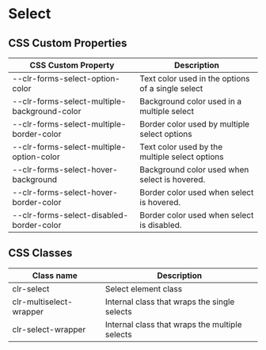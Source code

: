 # Select

## CSS Custom Properties

| CSS Custom Property                          | Description                                       |
| -------------------------------------------- | ------------------------------------------------- |
| --clr-forms-select-option-color              | Text color used in the options of a single select |
| --clr-forms-select-multiple-background-color | Background color used in a multiple select        |
| --clr-forms-select-multiple-border-color     | Border color used by multiple select options      |
| --clr-forms-select-multiple-option-color     | Text color used by the multiple select options    |
| --clr-forms-select-hover-background          | Background color used when select is hovered.     |
| --clr-forms-select-hover-border-color        | Border color used when select is hovered.         |
| --clr-forms-select-disabled-border-color     | Border color used when select is disabled.        |

## CSS Classes

| Class name              | Description                                    |
| ----------------------- | ---------------------------------------------- |
| clr-select              | Select element class                           |
| clr-multiselect-wrapper | Internal class that wraps the single selects   |
| clr-select-wrapper      | Internal class that wraps the multiple selects |
